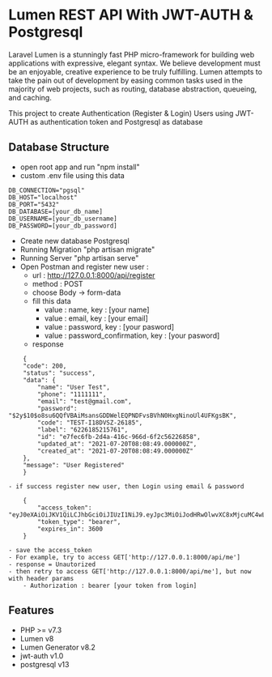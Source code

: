 # Lumen REST API With JWT-AUTH & Postgresql

Laravel Lumen is a stunningly fast PHP micro-framework for building web applications with expressive, elegant syntax. We believe development must be an enjoyable, creative experience to be truly fulfilling. Lumen attempts to take the pain out of development by easing common tasks used in the majority of web projects, such as routing, database abstraction, queueing, and caching.

This project to create Authentication (Register & Login) Users using JWT-AUTH as authentication token and Postgresql as database
## Database Structure 
- open root app and run "npm install"
- custom .env file using this data
```
DB_CONNECTION="pgsql"
DB_HOST="localhost"
DB_PORT="5432"
DB_DATABASE=[your_db_name]
DB_USERNAME=[your_db_username]
DB_PASSWORD=[your_db_password]
```
- Create new database Postgresql
- Running Migration "php artisan migrate"
- Running Server "php artisan serve"
- Open Postman and register new user :
    - url : http://127.0.0.1:8000/api/register
    - method : POST
    - choose Body -> form-data
    - fill this data
        - value : name, key : [your name]
        - value : email, key : [your email]
        - value : password, key : [your pasword]
        - value : password_confirmation, key : [your pasword]
    - response
```
    {
    "code": 200,
    "status": "success",
    "data": {
        "name": "User Test",
        "phone": "1111111",
        "email": "test@gmail.com",
        "password": "$2y$10$o8su6QQfVBAiMsansGDDWelEQPNDFvsBVhN0HxgNinoUl4UFKgsBK",
        "code": "TEST-I18DVSZ-26185",
        "label": "6226185215761",
        "id": "e7fec6fb-2d4a-416c-966d-6f2c56226858",
        "updated_at": "2021-07-20T08:08:49.000000Z",
        "created_at": "2021-07-20T08:08:49.000000Z"
    },
    "message": "User Registered"
    }
```
    - if success register new user, then Login using email & password
```
    {
        "access_token": "eyJ0eXAiOiJKV1QiLCJhbGciOiJIUzI1NiJ9.eyJpc3MiOiJodHRwOlwvXC8xMjcuMC4wLjE6ODAwMFwvYXBpXC9sb2dpbiIsImlhdCI6MTYyNjc2ODczNSwiZXhwIjoxNjI2NzcyMzM1LCJuYmYiOjE2MjY3Njg3MzUsImp0aSI6IjZnbHlkUHpXcFFRZk1WTmkiLCJzdWIiOiJlN2ZlYzZmYi0yZDRhLTQxNmMtOTY2ZC02ZjJjNTYyMjY4NTgiLCJwcnYiOiIyM2JkNWM4OTQ5ZjYwMGFkYjM5ZTcwMWM0MDA4NzJkYjdhNTk3NmY3In0.LiJuXawsEXYmkzafYyps9FUePgHbIug1Zbl4emSVhxs",
        "token_type": "bearer",
        "expires_in": 3600
    }    
```
    - save the access_token
    - For example, try to access GET['http://127.0.0.1:8000/api/me']
    - response = Unautorized
    - then retry to access GET['http://127.0.0.1:8000/api/me'], but now with header params 
        - Authorization : bearer [your token from login]
    
## Features
- PHP >= v7.3
- Lumen v8
- Lumen Generator v8.2
- jwt-auth v1.0
- postgresql v13

